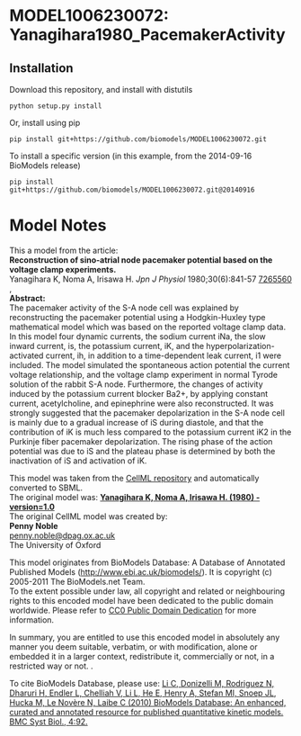 # MODEL1006230072: Yanagihara1980_PacemakerActivity

## Installation

Download this repository, and install with distutils

`python setup.py install`

Or, install using pip

`pip install git+https://github.com/biomodels/MODEL1006230072.git`

To install a specific version (in this example, from the 2014-09-16 BioModels release)

`pip install git+https://github.com/biomodels/MODEL1006230072.git@20140916`


# Model Notes


This a model from the article:  
**Reconstruction of sino-atrial node pacemaker potential based on the voltage clamp experiments.**   
Yanagihara K, Noma A, Irisawa H. _Jpn J Physiol_ 1980;30(6):841-57
[7265560](http://www.ncbi.nlm.nih.gov/pubmed/7265560) ,  
**Abstract:**   
The pacemaker activity of the S-A node cell was explained by reconstructing
the pacemaker potential using a Hodgkin-Huxley type mathematical model which
was based on the reported voltage clamp data. In this model four dynamic
currents, the sodium current iNa, the slow inward current, is, the potassium
current, iK, and the hyperpolarization-activated current, ih, in addition to a
time-dependent leak current, i1 were included. The model simulated the
spontaneous action potential the current voltage relationship, and the voltage
clamp experiment in normal Tyrode solution of the rabbit S-A node.
Furthermore, the changes of activity induced by the potassium current blocker
Ba2+, by applying constant current, acetylcholine, and epinephrine were also
reconstructed. It was strongly suggested that the pacemaker depolarization in
the S-A node cell is mainly due to a gradual increase of iS during diastole,
and that the contribution of iK is much less compared to the potassium current
iK2 in the Purkinje fiber pacemaker depolarization. The rising phase of the
action potential was due to iS and the plateau phase is determined by both the
inactivation of iS and activation of iK.

This model was taken from the [CellML
repository](http://www.cellml.org/models) and automatically converted to SBML.  
The original model was: [ **Yanagihara K, Noma A, Irisawa H. (1980) -
version=1.0**
](http://models.cellml.org/exposure/ae32d1d70861530eb68e4c90b5548c51)  
The original CellML model was created by:  
**Penny Noble**   
penny.noble@dpag.ox.ac.uk  
The University of Oxford  

This model originates from BioModels Database: A Database of Annotated
Published Models (http://www.ebi.ac.uk/biomodels/). It is copyright (c)
2005-2011 The BioModels.net Team.  
To the extent possible under law, all copyright and related or neighbouring
rights to this encoded model have been dedicated to the public domain
worldwide. Please refer to [CC0 Public Domain
Dedication](http://creativecommons.org/publicdomain/zero/1.0/) for more
information.

In summary, you are entitled to use this encoded model in absolutely any
manner you deem suitable, verbatim, or with modification, alone or embedded it
in a larger context, redistribute it, commercially or not, in a restricted way
or not. .  
  
To cite BioModels Database, please use: [Li C, Donizelli M, Rodriguez N,
Dharuri H, Endler L, Chelliah V, Li L, He E, Henry A, Stefan MI, Snoep JL,
Hucka M, Le Novère N, Laibe C (2010) BioModels Database: An enhanced, curated
and annotated resource for published quantitative kinetic models. BMC Syst
Biol., 4:92.](http://www.ncbi.nlm.nih.gov/pubmed/20587024)


